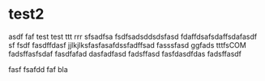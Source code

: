 test2
=====
asdf
faf
test
test
ttt
rrr
sfsadfsa
fsdfsadsddsdsfasd
fdaffdsafsdaffsdafasdf
sf
fsdf
fasdffdasf
jjlkjlksfasfasafdssfadffsad
fasssfasd
ggfads
tttfsCOM
fadsffasfsdaf
fasdfafad
dasfadfasd
fadsffasd
fasfdasdfdas
fadsffasdf

fasf
fsafdd
faf
bla
